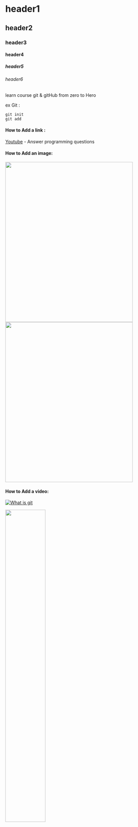 # header1
## header2
### header3
#### header4
##### header5
###### header6


learn course git & gitHub from zero to Hero

ex Git :

```
git init 
git add
```

#### How to Add a link :
[Youtube](https://www.youtube.com/live/fv4I2sWGck8?si=hBFLJeQJrGZU5AzH) - Answer programming questions

#### How to Add an image: 
<div>
  <img src="https://github.com/user-attachments/assets/74c888d7-bd0a-42fe-82e8-78f0e29bac69" width="400" height="500">
  <img src="https://github.com/user-attachments/assets/2c9a1037-ec6c-4006-90d6-1252a656beab" width="400" height="500">
</div>

#### How to Add a video:

[![What is git](https://github.com/user-attachments/assets/46e7c944-1f55-4e7b-91b3-60ed4e964ae3)](https://www.youtube.com/live/fv4I2sWGck8?si=hBFLJeQJrGZU5AzH)

[<img src="https://github.com/user-attachments/assets/46e7c944-1f55-4e7b-91b3-60ed4e964ae3" width="50%"> ](https://www.youtube.com/live/fv4I2sWGck8?si=hBFLJeQJrGZU5AzH)
